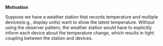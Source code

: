 **Motivation**

Suppose we have a weather station that records temperature and multiple devices(e.g., display units) want to show the latest temperature. Without using the observer pattern, the weather station would have to explicitly inform each device about the temperature change, which results in tight coupling between the station and devices.


